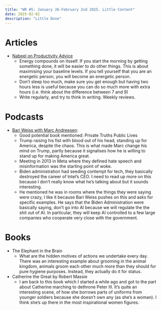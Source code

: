 ```yaml
---
title: "WR #5: January 26-February 2nd 2025. Little Content"
date: 2025-02-02
description: "Little Done"
---
```


# Articles

- [Nabeel on Productivity Advice](https://nabeelqu.co/advice)
    - Energy compounds on itsself. If you start the morning by getting something done, it will be easier to do other things. This is about maximising your baseline levels. If you tell yourself that you are an energetic person, you will become an energetic person.
    - Don’t sleep too much, make sure you get enough but having two hours less is useful because you can do so much more with extra hours (i.e. think about the difference between 7 and 9)
    - Write regularly, and try to think in writing. Weekly reviews.

# Podcasts

- [Bari Weiss with Marc Andreesen](https://podcasts.apple.com/gb/podcast/honestly-with-bari-weiss/id1570872415?i=1000679866930):
    - Good potential book mentioned: Private Truths Public Lives
    - Trump raising his fist with blood out of his head, standing up for America, despite the chaos. This is what made Marc change his mind on Trump, partly because it signalises how he is willing to stand up for making America great.
    - Meeting in 2013 in Meta where they defined hate speech and misinformation was the starting point of woke.
    - Biden administration had seeding contempt for tech, they basically destroyed the career of Intel’s CEO. I need to read up more on this because I don’t really know what he’s talking about but it sounds interesting.
    - He mentioned he was in rooms where the things they were saying were crazy, I like it because Bari Weiss pushes on this and asks for specific examples. He says that the Biden Administration were basically saying, don’t go into AI because we will regulate the the shit out of AI. In particular, they will keep AI controlled to a few large companies who cooperate very close with the government.

# Books

- The Elephant in the Brain
    - What are the hidden motives of actions we undertake every day. There was an interesting example about grooming in the animal kingdom, animals groom each other much more than they should for pure hygiene purposes. Instead, they actually do it for status.
- Catherine the Great by Robert Massie
    - I am back to this book which I started a while ago and got to the part about Catherine marching to dethrone Peter III. It’s quite an interesting scene, of how she borrows parts of uniforms from younger soldiers because she doesn’t own any (as she’s a woman). I think she’s up there in the most inspirational women figures.